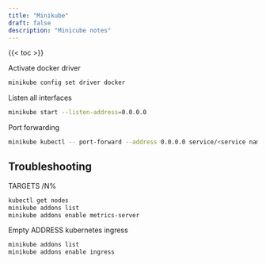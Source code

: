 ```yaml
---
title: "Minikube"
draft: false
description: "Minicube notes"
---
```


{{< toc >}}

Activate docker driver

```bash
minikube config set driver docker
```

Listen all interfaces

```bash
minikube start --listen-address=0.0.0.0
```

Port forwarding

```bash
minikube kubectl -- port-forward --address 0.0.0.0 service/<service name> <local port>:<resource port>
```

## Troubleshooting

TARGETS <unknown>/N%

```bash
kubectl get nodes
minikube addons list
minikube addons enable metrics-server
```

Empty ADDRESS kubernetes ingress

```bash
minikube addons list
minikube addons enable ingress
```

